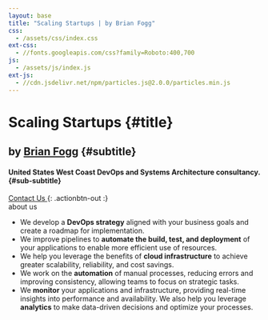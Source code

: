 ```yaml
---
layout: base
title: "Scaling Startups | by Brian Fogg"
css:
  - /assets/css/index.css
ext-css:
  - //fonts.googleapis.com/css?family=Roboto:400,700
js:
  - /assets/js/index.js
ext-js:
  - //cdn.jsdelivr.net/npm/particles.js@2.0.0/particles.min.js
---
```

<div id="particles-js">
  <div id="header" class="cut1" markdown="1">

  <div id="header-inner" markdown="1">

  # Scaling Startups {#title}

  ## by [Brian Fogg](https://brianfogg.com/) {#subtitle}

  #### United States West Coast DevOps and Systems Architecture consultancy. {#sub-subtitle}

  <a href="mailto:fogg4444@gmail.com" class="actionbtn">
    <span class="far fa-envelope" aria-hidden="true"></span>
    Contact Us
  </a>
  {: .actionbtn-out :}

  </div>
</div>
</div>

<div id="main-sections">

<div class="cut-buffer aboutus-buffer"></div>

<div id="aboutus-out" class="page-section grey-section cut2">
  <div id="aboutus">
    <div class="section-title">about us</div>
    <div id="aboutus-text">
      <ul>
        <li> We develop a <b>DevOps strategy</b> aligned with your business goals and create a roadmap for implementation. </li>
        <li> We improve pipelines to <b>automate the build, test, and deployment</b> of your applications to enable more efficient use of resources. </li>
        <li> We help you leverage the benefits of <b>cloud infrastructure</b> to achieve greater scalability, reliability, and cost savings. </li>
        <li> We work on the <b>automation</b> of manual processes, reducing errors and improving consistency, allowing teams to focus on strategic tasks. </li>
        <li> We <b>monitor</b> your applications and infrastructure, providing real-time insights into performance and availability. We also help you leverage <b>analytics</b> to make data-driven decisions and optimize your processes. </li>
      </ul>
    </div>
  </div>
</div>

</div>